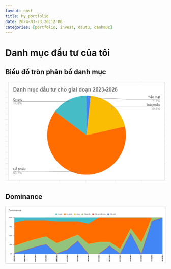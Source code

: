 ```yaml
---
layout: post
title: My portfolio
date: 2024-03-23 20:12:00
categories: [portfolio, invest, dautu, danhmuc]
---
```

# Danh mục đầu tư của tôi 
## Biểu đồ tròn phân bổ danh mục
![Danh mục](/assets/image/Danhmuc.png)

## Dominance 
![Dominance](/assets/image/Dominance.png)